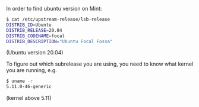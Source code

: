 In order to find ubuntu version on Mint:

```bash
$ cat /etc/upstream-release/lsb-release
DISTRIB_ID=Ubuntu
DISTRIB_RELEASE=20.04
DISTRIB_CODENAME=focal
DISTRIB_DESCRIPTION="Ubuntu Focal Fossa"
```
(Ubuntu version 20.04)

To figure out which subrelease you are using, you need to know what kernel you are running, e.g.
```bash
$ uname -r
5.11.0-46-generic
```
(kernel above 5.11)